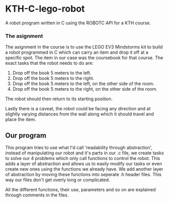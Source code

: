# KTH-C-lego-robot
A robot program written in C using the ROBOTC API for a KTH course.

### The asignment
The asignment in the course is to use the LEGO EV3 Mindstorms kit to build a robot programmed in C which can carry an item and drop it off at a specific spot. The item in our case was the coursebook for that course. The exact tasks that the robot needs to do are:
1. Drop off the book 5 meters to the left.
2. Drop off the book 5 meters to the right.
3. Drop off the book 5 meters to the left, on the other side of the room.
4. Drop off the book 5 meters to the right, on the other side of the room.

The robot should then return to its starting position.

Lastly there is a caveat, the robot could be facing any direction and at slightly varying distances from the wall along which it should travel and place the item.

## Our program
This program tries to use what I'd call 'readability through abstraction', instead of manipulating our robot and it's parts in our .c file, we create tasks to solve our 4 problems which only call functions to control the robot. This adds a layer of abstraction and allows us to easily modify our tasks or even create new ones using the functions we already have. We add another layer of abstraction by moving these functions into seperate .h header files. This way our files don't get overly long or complicated.  

All the different functions, their use, parameters and so on are explained through comments in the files.
